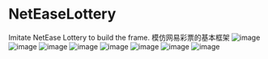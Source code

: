 # NetEaseLottery
Imitate NetEase Lottery to build the frame.
模仿网易彩票的基本框架
![image](https://github.com/rayray199085/NetEaseLottery/blob/master/images/neteaseLottery01.jpg)
![image](https://github.com/rayray199085/NetEaseLottery/blob/master/images/neteaseLottery02.jpg)
![image](https://github.com/rayray199085/NetEaseLottery/blob/master/images/neteaseLottery03.jpg)
![image](https://github.com/rayray199085/NetEaseLottery/blob/master/images/neteaseLottery04.jpg)
![image](https://github.com/rayray199085/NetEaseLottery/blob/master/images/neteaseLottery05.jpg)
![image](https://github.com/rayray199085/NetEaseLottery/blob/master/images/neteaseLottery06.jpg)
![image](https://github.com/rayray199085/NetEaseLottery/blob/master/images/neteaseLottery07.jpg)
![image](https://github.com/rayray199085/NetEaseLottery/blob/master/images/neteaseLottery08.jpg)

